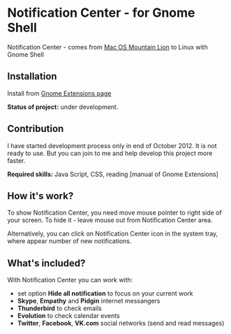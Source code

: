 Notification Center - for Gnome Shell
===============================

Notification Center - comes from [Mac OS Mountain Lion](http://en.wikipedia.org/wiki/Notification_Center) to Linux with Gnome Shell


Installation
------------

Install from [Gnome Extensions page](https://extensions.gnome.org/local/)

**Status of project:** under development.


Contribution
------------

I have started development process only in end of October 2012. It is not ready to use. But you can join to me and help develop this project more faster.

**Required skills:** Java Script, CSS, reading [manual of Gnome Extensions]


How it's work?
--------------

To show Notification Center, you need move mouse pointer to right side of your screen. To hide it - leave mouse out from Notification Center area.

Alternatively, you can click on Notification Center icon in the system tray, where appear number of new notifications.


What's included?
----------------

With Notification Center you can work with:
 - set option **Hide all notification** to focus on your current work
 - **Skype**, **Empathy** and **Pidgin** internet messangers
 - **Thunderbird** to check emails
 - **Evolution** to check calendar events
 - **Twitter**, **Facebook**, **VK.com** social networks (send and read messages)